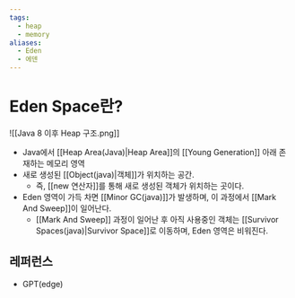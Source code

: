 ```yaml
---
tags:
  - heap
  - memory
aliases:
  - Eden
  - 에덴
---
```

# Eden Space란?
![[Java 8 이후 Heap 구조.png]]
- Java에서 [[Heap Area(Java)|Heap Area]]의 [[Young Generation]] 아래 존재하는 메모리 영역
- 새로 생성된 [[Object(java)|객체]]가 위치하는 공간.
	- 즉, [[new 연산자]]를 통해 새로 생성된 객체가 위치하는 곳이다.
- Eden 영역이 가득 차면 [[Minor GC(java)]]가 발생하며, 이 과정에서 [[Mark And Sweep]]이 일어난다.
	- [[Mark And Sweep]] 과정이 일어난 후 아직 사용중인 객체는 [[Survivor Spaces(java)|Survivor Space]]로 이동하며, Eden 영역은 비워진다.

## 레퍼런스
- GPT(edge)